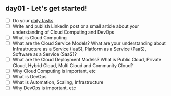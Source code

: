 ## day01 - Let's get started!

- [ ] Do your [daily tasks](https://github.com/agcdtmr/100DaysOfCloudDevOps/blob/main/README.md#do-the-work-work-work-work)
- [ ] Write and publish LinkedIn post or a small article about your understanding of Cloud Computing and DevOps
- [ ] What is Cloud Computing
- [ ] What are the Cloud Service Models? What are your understanding about Infrastructure as a Service (IaaS), Platform as a Service (PaaS), Software as a Service (SaaS)?
- [ ] What are the Cloud Deployment Models? What is Public Cloud, Private Cloud, Hybrid Cloud, Multi Cloud and Community Cloud?
- [ ] Why Cloud Computing is important, etc
- [ ] What is DevOps
- [ ] What is Automation, Scaling, Infrastructure
- [ ] Why DevOps is important, etc
